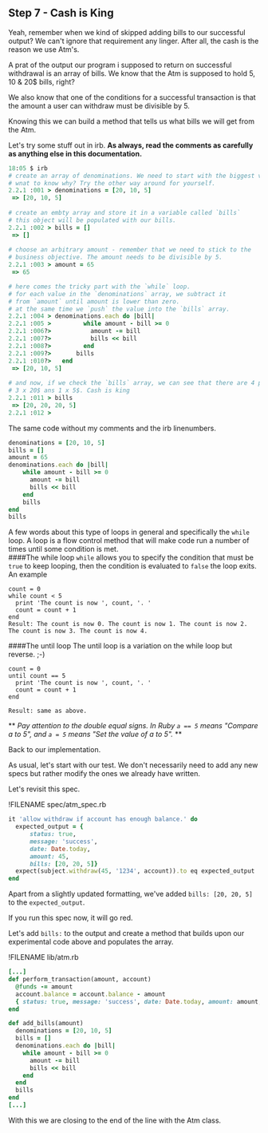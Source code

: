 ## Step 7 - Cash is King

Yeah, remember when we kind of skipped adding bills to our successful output? We can't ignore that requirement any linger. After all, the cash is the reason we use Atm's.

A prat of the output our program i supposed to return on successful withdrawal is an array of bills. We know that the Atm is supposed to hold 5, 10 & 20$ bills, right? 

We also know that one of the conditions for a successful transaction is that the amount a user can withdraw must be divisible by 5. 

Knowing this we can build a method that tells us what bills we will get from the Atm. 

Let's try some stuff out in irb. **As always, read the comments as carefully as anything else in this documentation.**

```ruby 
18:05 $ irb
# create an array of denominations. We need to start with the biggest value. 
# wnat to know why? Try the other way around for yourself.
2.2.1 :001 > denominations = [20, 10, 5]
 => [20, 10, 5]
 
# create an embty array and store it in a variable called `bills`
# this object will be populated with our bills.
2.2.1 :002 > bills = []
 => [] 
 
# choose an arbitrary amount - remember that we need to stick to the 
# business objective. The amount needs to be divisible by 5.
2.2.1 :003 > amount = 65
 => 65 

# here comes the tricky part with the `while` loop. 
# for each value in the `denominations` array, we subtract it
# from `amount` until amount is lower than zero.
# at the same time we `push` the value into the `bills` array.
2.2.1 :004 > denominations.each do |bill|
2.2.1 :005 >         while amount - bill >= 0
2.2.1 :006?>           amount -= bill
2.2.1 :007?>           bills << bill
2.2.1 :008?>         end
2.2.1 :009?>       bills
2.2.1 :010?>   end
 => [20, 10, 5] 
 
# and now, if we check the `bills` array, we can see that there are 4 positions. 
# 3 x 20$ ans 1 x 5$. Cash is king
2.2.1 :011 > bills
 => [20, 20, 20, 5] 
2.2.1 :012 > 
```

The same code without my comments and the irb linenumbers.

```ruby
denominations = [20, 10, 5]
bills = []
amount = 65	
denominations.each do |bill|
    while amount - bill >= 0
      amount -= bill
      bills << bill
    end
    bills
end
bills
```

A few words about this type of loops in general and specifically the `while` loop.
A loop is a flow control method that will make code run a number of times until some condition is met.   
####The while loop
`while` allows you to specify the condition that must be `true` to keep looping, then the condition is evaluated to `false` the loop exits. An example

    count = 0
    while count < 5
      print 'The count is now ', count, '. '
      count = count + 1
    end
    Result: The count is now 0. The count is now 1. The count is now 2. The count is now 3. The count is now 4.
####The until loop
The until loop is a variation on the while loop but reverse. ;-)

    count = 0
    until count == 5
      print 'The count is now ', count, '. '
      count = count + 1
    end
    
    Result: same as above.

** *Pay attention to the double equal signs. In Ruby `a == 5` means "Compare a to 5", and `a = 5` means "Set the value of a to 5".* **

Back to our implementation. 

As usual, let's start with our test. We don't necessarily need to add any new specs but rather modify the ones we already have written. 

Let's revisit this spec.

!FILENAME  spec/atm_spec.rb
```ruby
it 'allow withdraw if account has enough balance.' do
  expected_output = { 
      status: true, 
      message: 'success', 
      date: Date.today, 
      amount: 45,
      bills: [20, 20, 5]}
  expect(subject.withdraw(45, '1234', account)).to eq expected_output
end
```

Apart from a slightly updated formatting, we've added `bills: [20, 20, 5]` to the `expected_output`. 

If you run this spec now, it will go red. 

Let's add `bills:` to the output and create a method that builds upon our experimental code above and populates the array. 

!FILENAME  lib/atm.rb
```ruby
[...]
def perform_transaction(amount, account)
  @funds -= amount
  account.balance = account.balance - amount
  { status: true, message: 'success', date: Date.today, amount: amount, bills: add_bills(amount) }
end

def add_bills(amount)
  denominations = [20, 10, 5]
  bills = []
  denominations.each do |bill|
    while amount - bill >= 0
      amount -= bill
      bills << bill
    end
  end
  bills
end
[...]
```

With this we are closing to the end of the line with the Atm class. 





